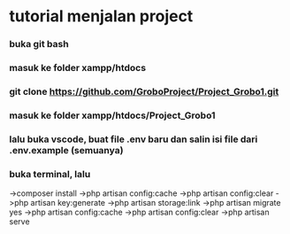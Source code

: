 # tutorial menjalan project 

### buka git bash
### masuk ke folder xampp/htdocs
### git clone https://github.com/GroboProject/Project_Grobo1.git
### masuk ke folder xampp/htdocs/Project_Grobo1
### lalu buka vscode, buat file .env baru dan salin isi file dari .env.example (semuanya)
### buka terminal, lalu
->composer install
->php artisan config:cache
->php artisan config:clear
->php artisan key:generate
->php artisan storage:link
->php artisan migrate
    yes
->php artisan config:cache
->php artisan config:clear
->php artisan serve 
